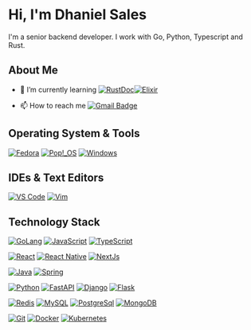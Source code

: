 # Hi, I'm Dhaniel Sales

I'm a senior backend developer. I work with Go, Python, Typescript and Rust.

## About Me

- 🌱 I’m currently learning [![RustDoc](https://img.shields.io/badge/Rust-a42?style=flat-square&logo=Rust&logoColor=000)](https://www.rust-lang.org/)[![Elixir](https://img.shields.io/badge/Elixir-4B275F?style=flat-square&logo=Elixir&logoColor=ffff)](https://elixir-lang.org/)

- 📫 How to reach me [![Gmail Badge](https://img.shields.io/badge/-gmail-c14438?style=flat-square&logo=Gmail&logoColor=ffffff)](mailto:dhanielr94@gmail.com) 

## Operating System & Tools

[![Fedora](https://img.shields.io/badge/OS-Fedora-294172?style=for-the-badge&logo=Fedora&logoColor=ffffff)](https://getfedora.org/pt_BR/)
[![Pop!_OS](https://img.shields.io/badge/OS-Pop!_OS-6acad8?style=for-the-badge&logo=Pop!_OS&logoColor=ffffff)](https://pop.system76.com/)
[![Windows](https://img.shields.io/badge/OS-Windows-0067B8?style=for-the-badge&logo=Windows&logoColor=ffffff)](https://www.microsoft.com/pt-br/windows/)

## IDEs & Text Editors

[![VS Code](https://img.shields.io/badge/IDE-VSCode-%23007ACC?style=for-the-badge&logo=Visual-studio-code)](https://code.visualstudio.com/)
[![Vim](https://img.shields.io/badge/IDE-Vim-007f00?style=for-the-badge&logo=vim)](https://www.vim.org/)

## Technology Stack

[![GoLang](https://img.shields.io/badge/GoLang-007d9c?style=flat-square&logo=Go&logoColor=fff)](https://golang.org/)
[![JavaScript](https://img.shields.io/badge/-JavaScript-%23F7DF1C?style=flat-square&logo=javascript&logoColor=000000)](https://www.javascript.com/)
[![TypeScript](https://img.shields.io/badge/-TypeScript-4287f5?style=flat-square&logo=typescript&logoColor=000000)](https://www.typescriptlang.org/)

[![React](https://img.shields.io/badge/-React-57b5cf?style=flat-square&logo=React&logoColor=000)](https://pt-br.reactjs.org/)
[![React Native](https://img.shields.io/badge/-ReactNative-448b9e?style=flat-square&logo=React&logoColor=000)](https://reactnative.dev/)
[![NextJs](https://img.shields.io/badge/-Next.Js-005571?style=flat-square&logo=Next.js&logoColor=ffffff)](https://nextjs.org/)

[![Java](https://img.shields.io/badge/-Java-C33?style=flat-square&logo=Java&logoColor=000000)](https://www.java.com/pt-BR/)
[![Spring](https://img.shields.io/badge/-Spring-6db33f?style=flat-square&logo=Spring&logoColor=000000)](https://spring.io/)

[![Python](https://img.shields.io/badge/-Python-3776AB?style=flat-square&logo=python&logoColor=ffffff)](https://www.python.org/)
[![FastAPI](https://img.shields.io/badge/-FastAPI-009485?style=flat-square&logo=FastAPI&logoColor=ffffff)](https://fastapi.tiangolo.com/)
[![Django](https://img.shields.io/badge/-Django-092E20?style=flat-square&logo=Django&logoColor=ffffff)](https://www.djangoproject.com/)
[![Flask](https://img.shields.io/badge/-Flask-000000?style=flat-square&logo=Flask&logoColor=ffffff)](https://flask.palletsprojects.com/)

[![Redis](https://img.shields.io/badge/-Redis-DC382D?style=flat-square&logo=Redis&logoColor=ffffff)](https://redis.io/)
[![MySQL](https://img.shields.io/badge/-MySQL-4479A1?style=flat-square&logo=MySQL&logoColor=ffffff)](https://www.mysql.com/)
[![PostgreSql](https://img.shields.io/badge/-PostgreSql-336791?style=flat-square&logo=PostgreSql&logoColor=ffffff)](https://www.postgresql.org/)
[![MongoDB](https://img.shields.io/badge/-MongoDB-47A248?style=flat-square&logo=MongoDB&logoColor=ffffff)](https://www.mongodb.com/)

[![Git](https://img.shields.io/badge/-Git-%23F05032?style=flat-square&logo=git&logoColor=%23ffffff)](https://git-scm.com/)
[![Docker](https://img.shields.io/badge/-Docker-2496ED?style=flat-square&logo=docker&logoColor=ffffff)](https://www.docker.com/)
[![Kubernetes](https://img.shields.io/badge/-Kubernetes-326CE5?style=flat-square&logo=Kubernetes&logoColor=ffffff)](https://kubernetes.io/)
